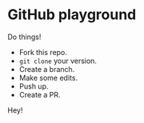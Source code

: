 # GitHub playground

Do things!

* Fork this repo.
* `git clone` your version.
* Create a branch.
* Make some edits.
* Push up.
* Create a PR.

Hey!


